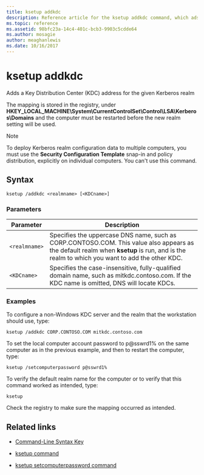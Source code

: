 ```yaml
---
title: ksetup addkdc
description: Reference article for the ksetup addkdc command, which ads a Key Distribution Center (KDC) address for the given Kerberos realm.
ms.topic: reference
ms.assetid: 98bfc23a-14c4-401c-bcb3-9903c5cdde64
ms.author: mosagie
author: meaghanlewis
ms.date: 10/16/2017
---
```


# ksetup addkdc

Adds a Key Distribution Center (KDC) address for the given Kerberos realm

The mapping is stored in the registry, under **HKEY_LOCAL_MACHINE\System\CurrentControlSet\Control\LSA\Kerberos\Domains** and the computer must be restarted before the new realm setting will be used.

> [!NOTE]
> To deploy Kerberos realm configuration data to multiple computers, you must use the **Security Configuration Template** snap-in and policy distribution, explicitly on individual computers. You can't use this command.

## Syntax

```
ksetup /addkdc <realmname> [<KDCname>]
```

### Parameters

| Parameter | Description |
| --------- | ----------- |
| `<realmname>` | Specifies the uppercase DNS name, such as CORP.CONTOSO.COM. This value also appears as the default realm when **ksetup** is run, and is the realm to which you want to add the other KDC. |
| `<KDCname>` | Specifies the case-insensitive, fully-qualified domain name, such as mitkdc.contoso.com. If the KDC name is omitted, DNS will locate KDCs. |

### Examples

To configure a non-Windows KDC server and the realm that the workstation should use, type:

```
ksetup /addkdc CORP.CONTOSO.COM mitkdc.contoso.com
```

To set the local computer account password to p@sswrd1% on the same computer as in the previous example, and then to restart the computer, type:

```
ksetup /setcomputerpassword p@sswrd1%
```

To verify the default realm name for the computer or to verify that this command worked as intended, type:

```
ksetup
```
Check the registry to make sure the mapping occurred as intended.

## Related links

- [Command-Line Syntax Key](command-line-syntax-key.md)

- [ksetup command](ksetup.md)

- [ksetup setcomputerpassword command](ksetup-setcomputerpassword.md)

